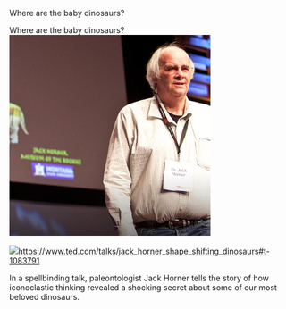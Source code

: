 Where are the baby dinosaurs?

Where are the baby dinosaurs?
![](../_resources/32d1758c930a845c3b66d1fb0018e44c.png)

![](../_resources/25fff46c8722533212bc8ea69bf9941c.png)https://www.ted.com/talks/jack_horner_shape_shifting_dinosaurs#t-1083791

In a spellbinding talk, paleontologist Jack Horner tells the story of how iconoclastic thinking revealed a shocking secret about some of our most beloved dinosaurs.